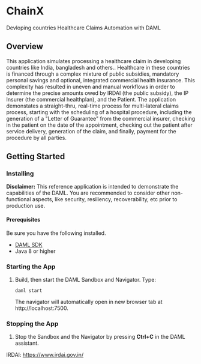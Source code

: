 # ChainX
Devloping countries Healthcare Claims Automation with DAML 

## Overview

This application simulates processing a healthcare claim in developing countries like India, bangladesh and others.. Healthcare in these countries is financed through a complex mixture of public subsidies, mandatory personal savings and optional, integrated commercial health insurance. This complexity has resulted in uneven and manual workflows in order to determine the precise amounts owed by IRDAI (the public subsidy), the IP Insurer (the commercial healthplan), and the Patient. The application demonstates a straight-thru, real-time process for multi-lateral claims process, starting with the scheduling of a hospital procedure, including the generation of a "Letter of Guarantee" from the commercial insurer, checking in the patient on the date of the appointment, checking out the patient after service delivery, generation of the claim, and finally, payment for the procedure by all parties. 

## Getting Started

### Installing

**Disclaimer:** This reference application is intended to demonstrate the capabilities of the DAML. You are recommended to consider other non-functional aspects, like security, resiliency, recoverability, etc prior to production use.

#### Prerequisites

Be sure you have the following installed.
- [DAML SDK](https://docs.daml.com/)
- Java 8 or higher

### Starting the App

1. Build, then start the DAML Sandbox and Navigator. Type:
    ```shell
    daml start
    ```
    The navigator will automatically open in new browser tab at http://localhost:7500.

### Stopping the App

1. Stop the Sandbox and the Navigator by pressing **Ctrl+C** in the DAML assistant.


IRDAI: https://www.irdai.gov.in/

